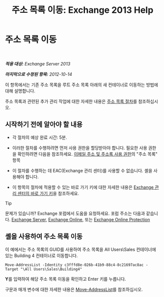 ﻿---
title: '주소 목록 이동: Exchange 2013 Help'
TOCTitle: 주소 목록 이동
ms:assetid: c843bbd5-6c0e-41e1-b749-7ae87c1beb25
ms:mtpsurl: https://technet.microsoft.com/ko-kr/library/Bb124534(v=EXCHG.150)
ms:contentKeyID: 50484132
ms.date: 05/22/2018
mtps_version: v=EXCHG.150
ms.translationtype: MT
---

# 주소 목록 이동

 

_**적용 대상:** Exchange Server 2013_

_**마지막으로 수정된 항목:** 2012-10-14_

이 항목에서는 기존 주소 목록을 루트 주소 목록 아래의 새 컨테이너로 이동하는 방법에 대해 설명합니다.

주소 목록과 관련된 추가 관리 작업에 대한 자세한 내용은 [주소 목록 절차](address-list-procedures-exchange-2013-help.md)를 참조하십시오.

## 시작하기 전에 알아야 할 내용

  - 각 절차의 예상 완료 시간: 5분.

  - 이러한 절차를 수행하려면 먼저 사용 권한을 할당받아야 합니다. 필요한 사용 권한을 확인하려면 다음을 참조하세요. [이메일 주소 및 주소록 사용 권한](email-address-and-address-book-permissions-exchange-2013-help.md)의 "주소 목록" 항목

  - 이 절차를 수행하는 데 EAC(Exchange 관리 센터)를 사용할 수 없습니다. 셸을 사용해야 합니다.

  - 이 항목의 절차에 적용할 수 있는 바로 가기 키에 대한 자세한 내용은 [Exchange 관리 센터의 바로 가기 키](keyboard-shortcuts-in-the-exchange-admin-center-exchange-online-protection-help.md)을 참조하세요.


> [!TIP]
> 문제가 있습니까? Exchange 포럼에서 도움을 요청하세요. 포럼 주소는 다음과 같습니다. <A href="https://go.microsoft.com/fwlink/p/?linkid=60612">Exchange Server</A>, <A href="https://go.microsoft.com/fwlink/p/?linkid=267542">Exchange Online</A>, 또는 <A href="https://go.microsoft.com/fwlink/p/?linkid=285351">Exchange Online Protection</A>



## 셸을 사용하여 주소 목록 이동

이 예에서는 주소 목록의 GUID를 사용하여 주소 목록을 All Users\\Sales 컨테이너에 있는 Building 4 컨테이너로 이동합니다.

    Move-AddressList -Identity c3fffd8e-026b-41b9-88c4-8c21697ac8ac -Target "\All Users\Sales\Building4"

**Y**를 입력하여 해당 주소 목록 이동을 확인하고 Enter 키를 누릅니다.

구문과 매개 변수에 대한 자세한 내용은 [Move-AddressList](https://technet.microsoft.com/ko-kr/library/bb124520\(v=exchg.150\))를 참조하십시오.

